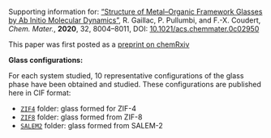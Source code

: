Supporting information for: [“Structure of Metal–Organic Framework Glasses by Ab Initio Molecular Dynamics”](https://doi.org/10.1021/acs.chemmater.0c02950), R. Gaillac, P. Pullumbi, and F.-X. Coudert, _Chem. Mater._, **2020**, 32, 8004–8011, DOI: [10.1021/acs.chemmater.0c02950](https://doi.org/10.1021/acs.chemmater.0c02950)


This paper was first posted as a [preprint on chemRxiv](https://doi.org/10.26434/chemrxiv.12647006.v1)

**Glass configurations:**

For each system studied, 10 representative configurations of the glass phase have been obtained and studied. These configurations are published here in CIF format:

- [`ZIF4`](ZIF4/) folder: glass formed for ZIF-4
- [`ZIF8`](ZIF8/) folder: glass formed from ZIF-8
- [`SALEM2`](SALEM2/) folder: glass formed from SALEM-2